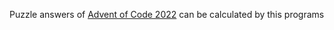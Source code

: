 Puzzle answers of [Advent of Code 2022](https://adventofcode.com/2022) can be calculated by this programs